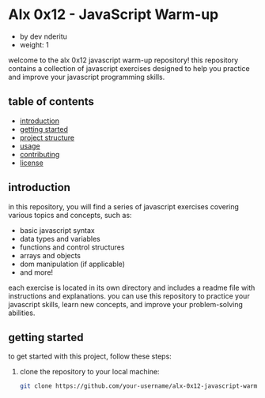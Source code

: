 # Alx 0x12 - JavaScript Warm-up
- by dev nderitu
- weight: 1

welcome to the alx 0x12 javascript warm-up repository! this repository contains a collection of javascript exercises designed to help you practice and improve your javascript programming skills.

## table of contents

- [introduction](#introduction)
- [getting started](#getting-started)
- [project structure](#project-structure)
- [usage](#usage)
- [contributing](#contributing)
- [license](#license)

## introduction

in this repository, you will find a series of javascript exercises covering various topics and concepts, such as:

- basic javascript syntax
- data types and variables
- functions and control structures
- arrays and objects
- dom manipulation (if applicable)
- and more!

each exercise is located in its own directory and includes a readme file with instructions and explanations. you can use this repository to practice your javascript skills, learn new concepts, and improve your problem-solving abilities.

## getting started

to get started with this project, follow these steps:

1. clone the repository to your local machine:

   ```bash
   git clone https://github.com/your-username/alx-0x12-javascript-warmup.git

